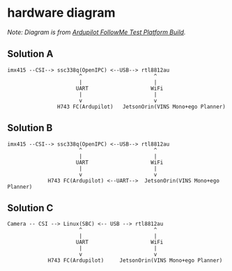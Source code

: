 # hardware diagram

*Note: Diagram is from [Ardupilot FollowMe Test Platform Build](https://blog.csdn.net/lida2003/article/details/141649074).*


## Solution A
```
imx415 --CSI--> ssc338q(OpenIPC) <--USB--> rtl8812au
                       ^                       ^
                       |                       |
                      UART                    WiFi
                       |                       |
                       v                       v
                H743 FC(Ardupilot)   JetsonOrin(VINS Mono+ego Planner)
```

## Solution B
```
imx415 --CSI--> ssc338q(OpenIPC) <--USB--> rtl8812au
                       ^                       ^
                       |                       |
                      UART                    WiFi
                       |                       |
                       v                       v
             H743 FC(Ardupilot) <--UART-->  JetsonOrin(VINS Mono+ego Planner)
```

## Solution C
```
Camera -- CSI --> Linux(SBC) <-- USB --> rtl8812au
                       ^                       ^
                       |                       |
                      UART                    WiFi
                       |                       |
                       v                       v
             H743 FC(Ardupilot)     JetsonOrin(VINS Mono+ego Planner)
```
